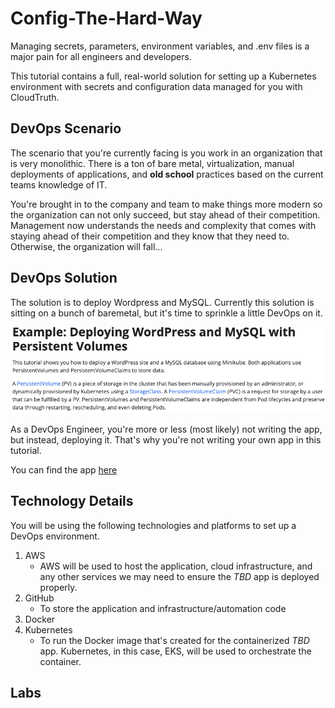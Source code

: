 # Config-The-Hard-Way

Managing secrets, parameters, environment variables, and .env files is a major pain for all engineers and developers.

This tutorial contains a full, real-world solution for setting up a Kubernetes environment with secrets and configuration data managed for you with CloudTruth.

## DevOps Scenario
The scenario that you're currently facing is you work in an organization that is very monolithic. There is a ton of bare metal, virtualization, manual deployments of applications, and **old school** practices based on the current teams knowledge of IT.

You're brought in to the company and team to make things more modern so the organization can not only succeed, but stay ahead of their competition. Management now understands the needs and complexity that comes with staying ahead of their competition and they know that they need to. Otherwise, the organization will fall...

## DevOps Solution
The solution is to deploy Wordpress and MySQL. Currently this solution is sitting on a bunch of baremetal, but it's time to sprinkle a little DevOps on it.

![](images/app1.png)

As a DevOps Engineer, you're more or less (most likely) not writing the app, but instead, deploying it. That's why you're not writing your own app in this tutorial.

You can find the app [here](https://github.com/kubernetes/examples/tree/master/mysql-wordpress-pd)

## Technology Details
You will be using the following technologies and platforms to set up a DevOps environment.

1. AWS
    - AWS will be used to host the application, cloud infrastructure, and any other services we may need to ensure the *TBD* app is deployed properly.
2. GitHub
    - To store the application and infrastructure/automation code
3. Docker
4. Kubernetes
   - To run the Docker image that's created for the containerized *TBD* app. Kubernetes, in this case, EKS, will be used to orchestrate the container.

## Labs
